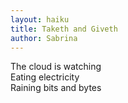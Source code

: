```yaml
---
layout: haiku
title: Taketh and Giveth
author: Sabrina 
---
```


The cloud is watching<br>
Eating electricity<br>
Raining bits and bytes<br>

